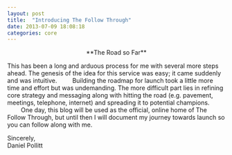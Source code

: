 ```yaml
---
layout: post
title:  "Introducing The Follow Through"
date: 2013-07-09 18:08:18
categories: core
---
```

<center>**The Road so Far**</center>

This has been a long and arduous process for me with several more steps ahead. The genesis of the idea for this service was easy; it came suddenly and was intuitive.
&nbsp;&nbsp;&nbsp;&nbsp;&nbsp;&nbsp;&nbsp;&nbsp;Building the roadmap for launch took a little more time and effort but was undemanding. The more difficult part lies in refining core strategy and messaging along with hitting the road (e.g. pavement, meetings, telephone, internet) and spreading it to potential champions.
&nbsp;&nbsp;&nbsp;&nbsp;&nbsp;&nbsp;&nbsp;&nbsp;One day, this blog will be used as the official, online home of The Follow Through, but until then I will document my journey towards launch so you can follow along with me.
  
Sincerely,  
Daniel Pollitt